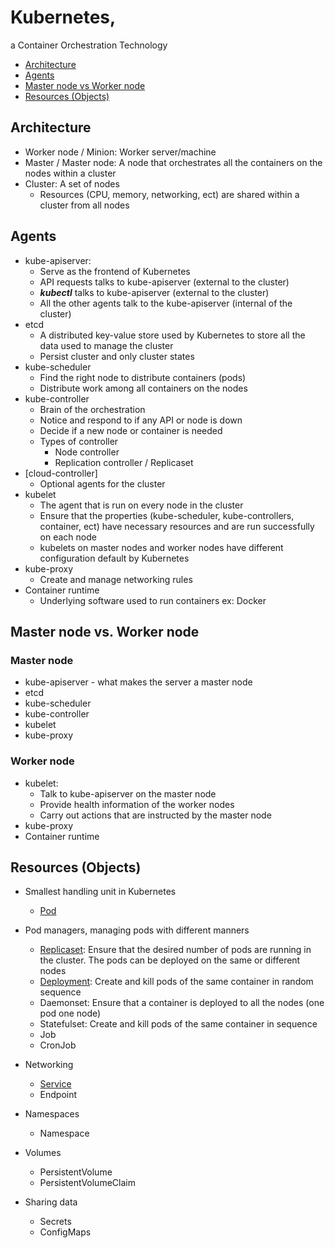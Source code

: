 # Kubernetes, 
a Container Orchestration Technology

- [Architecture](https://github.com/Ariel-Yu/knowledge-bases/blob/master/kubernetes/1-architecture.md#architecture)
- [Agents](https://github.com/Ariel-Yu/knowledge-bases/blob/master/kubernetes/1-architecture.md#agents)
- [Master node vs Worker node](https://github.com/Ariel-Yu/knowledge-bases/blob/master/kubernetes/1-architecture.md#master-node-vs-worker-node)
- [Resources (Objects)](https://github.com/Ariel-Yu/knowledge-bases/blob/master/kubernetes/1-architecture.md#resources-objects)

## Architecture
* Worker node / Minion: Worker server/machine
* Master / Master node: A node that orchestrates all the containers on the nodes within a cluster
* Cluster: A set of nodes
   * Resources (CPU, memory, networking, ect) are shared within a cluster from all nodes

## Agents
* kube-apiserver: 
    * Serve as the frontend of Kubernetes
    * API requests talks to kube-apiserver (external to the cluster)
    * ***kubectl*** talks to kube-apiserver (external to the cluster)
    * All the other agents talk to the kube-apiserver (internal of the cluster)
* etcd
    * A distributed key-value store used by Kubernetes to store all the data used to manage the cluster
    * Persist cluster and only cluster states
* kube-scheduler
    * Find the right node to distribute containers (pods)
    * Distribute work among all containers on the nodes
* kube-controller
    * Brain of the orchestration
    * Notice and respond to if any API or node is down
    * Decide if a new node or container is needed
    * Types of controller
        * Node controller
        * Replication controller / Replicaset
* [cloud-controller]
   * Optional agents for the cluster
* kubelet
    * The agent that is run on every node in the cluster
    * Ensure that the properties (kube-scheduler, kube-controllers, container, ect) have necessary resources and are run successfully on each node
    * kubelets on master nodes and worker nodes have different configuration default by Kubernetes
* kube-proxy
    * Create and manage networking rules
* Container runtime
    * Underlying software used to run containers ex: Docker

## Master node vs. Worker node

### Master node
* kube-apiserver - what makes the server a master node
* etcd
* kube-scheduler
* kube-controller
* kubelet
* kube-proxy

### Worker node
* kubelet: 
    * Talk to kube-apiserver on the master node
    * Provide health information of the worker nodes
    * Carry out actions that are instructed by the master node
* kube-proxy
* Container runtime

## Resources (Objects)
* Smallest handling unit in Kubernetes
  * [Pod](https://github.com/Ariel-Yu/knowledge-bases/blob/master/kubernetes/3.1-pods.md)

* Pod managers, managing pods with different manners
  * [Replicaset](https://github.com/Ariel-Yu/knowledge-bases/blob/master/kubernetes/3.2-replicasets-&-repliation-controllers.md): Ensure that the desired number of pods are running in the cluster. The pods can be deployed on the same or different nodes
  * [Deployment](https://github.com/Ariel-Yu/knowledge-bases/blob/master/kubernetes/3.3-deployments.md): Create and kill pods of the same container in random sequence
  * Daemonset: Ensure that a container is deployed to all the nodes (one pod one node)
  * Statefulset: Create and kill pods of the same container in sequence
  * Job
  * CronJob

* Networking
  * [Service](https://github.com/Ariel-Yu/knowledge-bases/blob/master/kubernetes/3.4-services.md)
  * Endpoint

* Namespaces
  * Namespace

* Volumes
  * PersistentVolume
  * PersistentVolumeClaim

* Sharing data
  * Secrets
  * ConfigMaps
